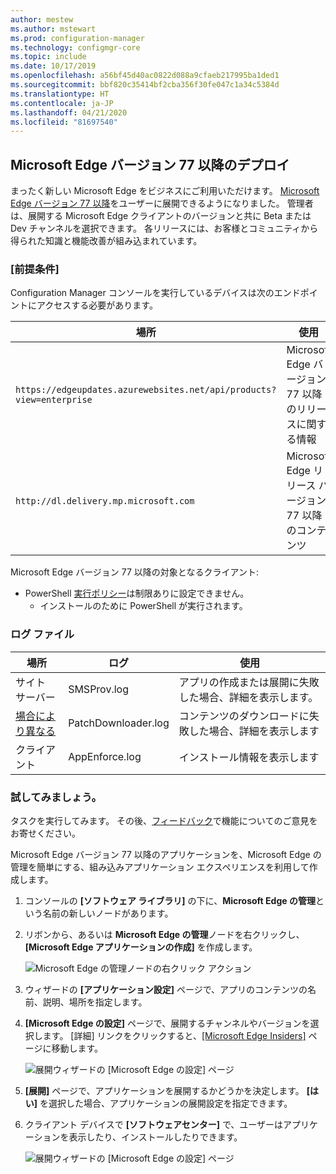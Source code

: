 ```yaml
---
author: mestew
ms.author: mstewart
ms.prod: configuration-manager
ms.technology: configmgr-core
ms.topic: include
ms.date: 10/17/2019
ms.openlocfilehash: a56bf45d40ac0822d088a9cfaeb217995ba1ded1
ms.sourcegitcommit: bbf820c35414bf2cba356f30fe047c1a34c5384d
ms.translationtype: HT
ms.contentlocale: ja-JP
ms.lasthandoff: 04/21/2020
ms.locfileid: "81697540"
---
```

## <a name="deploy-microsoft-edge-version-77-and-later"></a><a name="bkmk_Microsoft_Edge"></a> Microsoft Edge バージョン 77 以降のデプロイ
<!--4561024-->
まったく新しい Microsoft Edge をビジネスにご利用いただけます。 [Microsoft Edge バージョン 77 以降](https://docs.microsoft.com/deployedge/)をユーザーに展開できるようになりました。 管理者は、展開する Microsoft Edge クライアントのバージョンと共に Beta または Dev チャンネルを選択できます。 各リリースには、お客様とコミュニティから得られた知識と機能改善が組み込まれています。

### <a name="prerequisites"></a>[前提条件]

Configuration Manager コンソールを実行しているデバイスは次のエンドポイントにアクセスする必要があります。

|場所|使用|
|---|---|
|`https://edgeupdates.azurewebsites.net/api/products?view=enterprise`|Microsoft Edge バージョン 77 以降のリリースに関する情報|
|`http://dl.delivery.mp.microsoft.com`|Microsoft Edge リリース バージョン 77 以降のコンテンツ|

Microsoft Edge バージョン 77 以降の対象となるクライアント:

- PowerShell [実行ポリシー](https://docs.microsoft.com/powershell/module/microsoft.powershell.core/about/about_execution_policies)は制限ありに設定できません。
  - インストールのために PowerShell が実行されます。


### <a name="log-files"></a>ログ ファイル

|場所|ログ|使用|
|---|---|---|
| サイト サーバー|SMSProv.log|アプリの作成または展開に失敗した場合、詳細を表示します。|
| [場合により異なる](../../../../plan-design/hierarchy/log-files.md)|PatchDownloader.log| コンテンツのダウンロードに失敗した場合、詳細を表示します|
| クライアント|  AppEnforce.log|インストール情報を表示します|

### <a name="try-it-out"></a>試してみましょう。

タスクを実行してみます。 その後、[フィードバック](../../../../understand/find-help.md#product-feedback)で機能についてのご意見をお寄せください。

Microsoft Edge バージョン 77 以降のアプリケーションを、Microsoft Edge の管理を簡単にする、組み込みアプリケーション エクスペリエンスを利用して作成します。

1. コンソールの **[ソフトウェア ライブラリ]** の下に、**Microsoft Edge の管理**という名前の新しいノードがあります。
1. リボンから、あるいは **Microsoft Edge の管理**ノードを右クリックし、 **[Microsoft Edge アプリケーションの作成]** を作成します。

   ![Microsoft Edge の管理ノードの右クリック アクション](../../media/4561024-create-microsoft-edge-application.png)

1. ウィザードの **[アプリケーション設定]** ページで、アプリのコンテンツの名前、説明、場所を指定します。
1. **[Microsoft Edge の設定]** ページで、展開するチャンネルやバージョンを選択します。 [詳細] リンクをクリックすると、[[Microsoft Edge Insiders]](https://www.microsoftedgeinsider.com/) ページに移動します。

   ![展開ウィザードの [Microsoft Edge の設定] ページ](../../media/4561024-edge-settings-wizard.png)

1. **[展開]** ページで、アプリケーションを展開するかどうかを決定します。 **[はい]** を選択した場合、アプリケーションの展開設定を指定できます。
1. クライアント デバイスで **[ソフトウェアセンター]** で、ユーザーはアプリケーションを表示したり、インストールしたりできます。

   ![展開ウィザードの [Microsoft Edge の設定] ページ](../../media/4561024-software-center-install-edge.png)
